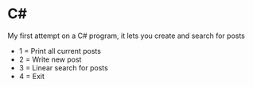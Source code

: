 # C#

My first attempt on a C# program, it lets you create and search for posts

* 1 = Print all current posts
* 2 = Write new post
* 3 = Linear search for posts
* 4 = Exit
